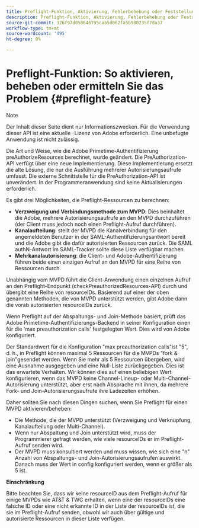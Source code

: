 ```yaml
---
title: Preflight-Funktion, Aktivierung, Fehlerbehebung oder Feststellung des Problems
description: Preflight-Funktion, Aktivierung, Fehlerbehebung oder Feststellung des Problems
source-git-commit: 326f97d058646795cab5d062fa5b980235f7da37
workflow-type: tm+mt
source-wordcount: '495'
ht-degree: 0%

---
```



# Preflight-Funktion: So aktivieren, beheben oder ermitteln Sie das Problem {#preflight-feature}

>[!NOTE]
>
>Der Inhalt dieser Seite dient nur Informationszwecken. Für die Verwendung dieser API ist eine aktuelle -Lizenz von Adobe erforderlich. Eine unbefugte Anwendung ist nicht zulässig.

Die Art und Weise, wie die Adobe Primetime-Authentifizierung preAuthorizeResources berechnet, wurde geändert. Die PreAuthorization-API verfügt über eine neue Implementierung. Diese Implementierung ersetzt die alte Lösung, die nur die Ausführung mehrerer Autorisierungsaufrufe umfasst.
Die externe Schnittstelle für die PreAuthorization-API ist unverändert. In der Programmeranwendung sind keine Aktualisierungen erforderlich.

Es gibt drei Möglichkeiten, die Preflight-Ressourcen zu berechnen:

* **Verzweigung und Verbindungsmethode zum MVPD**: Dies beinhaltet die Adobe, mehrere Autorisierungsaufrufe an den MVPD durchzuführen (der Client muss jedoch noch einen Preflight-Aufruf durchführen).
* **Kanalaufteilung**: stellt der MVPD die Kanalverbindung für den angemeldeten Benutzer in der SAML-Authentifizierungsantwort bereit und die Adobe gibt die dafür autorisierten Ressourcen zurück. Die SAML authN-Antwort im SAML-Tracker sollte diese Liste verfügbar machen.
* **Mehrkanalautorisierung**: die Client- und Adobe-Authentifizierung führen beide einen einzigen Aufruf an den MVPD für eine Reihe von Ressourcen durch.

Unabhängig vom MVPD führt die Client-Anwendung einen einzelnen Aufruf an den Preflight-Endpunkt (checkPreauthorizedResources-API) durch und übergibt eine Reihe von resourceIDs. Basierend auf einer der oben genannten Methoden, die von MVPD unterstützt werden, gibt Adobe dann die vorab autorisierten resourceIDs zurück.

Wenn Preflight auf der Abspaltungs- und Join-Methode basiert, prüft das Adobe Primetime-Authentifizierungs-Backend in seiner Konfiguration einen für die &#39;max preauthorization calls&#39; festgelegten Wert. Dies wird von Adobe konfiguriert.

Der Standardwert für die Konfiguration &quot;max preauthorization calls&quot;ist &quot;5&quot;, d. h., in Preflight können maximal 5 Ressourcen für die MVPDs &quot;fork &amp; join&quot;gesendet werden. Wenn Sie mehr als 5 Ressourcen übergeben, wird eine Ausnahme ausgegeben und eine Null-Liste zurückgegeben. Dies ist das erwartete Verhalten. Wir können dies auf einen beliebigen Wert konfigurieren, wenn das MVPD keine Channel-Lineup- oder Multi-Channel-Autorisierung unterstützt, aber erst nach Absprache mit ihnen, da mehrere Fork- und Join-Autorisierungsaufrufe ihre Ladezeiten erhöhen.

Daher sollten Sie nach diesen Dingen suchen, wenn Sie Preflight für einen MVPD aktivieren/beheben:

* Die Methode, die der MVPD unterstützt (Verzweigung und Verknüpfung, Kanalaufteilung oder Multi-Channel).
* Wenn nur Abspaltung und Join unterstützt wird, muss der Programmierer gefragt werden, wie viele resourceIDs er im Preflight-Aufruf senden wird.
* Der MVPD muss konsultiert werden und muss wissen, wie sich eine &quot;n&quot; Anzahl von Abspaltungs- und Join-Autorisierungsaufrufen auswirkt. Danach muss der Wert in config konfiguriert werden, wenn er größer als 5 ist.

**Einschränkung**

Bitte beachten Sie, dass wir keine resourceID aus dem Preflight-Aufruf für einige MVPDs wie AT&amp;T &amp; TWC erhalten, wenn eine der resourceIDs eine falsche ID oder eine nicht erkannte ID in der Liste der resourceIDs ist, die sie im Preflight-Aufruf senden, obwohl wir auch über gültige und autorisierte Ressourcen in dieser Liste verfügen.

